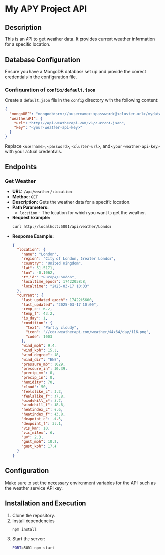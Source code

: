 # My APY Project API

## Description
This is an API to get weather data. It provides current weather information for a specific location.

## Database Configuration
Ensure you have a MongoDB database set up and provide the correct credentials in the configuration file.

### Configuration of `config/default.json`
Create a `default.json` file in the `config` directory with the following content:

```json
{
  "mongoURI": "mongodb+srv://<username>:<password>@<cluster-url>/mydatabase?retryWrites=true&w=majority",
  "weatherAPI": {
    "url": "http://api.weatherapi.com/v1/current.json",
    "key": "<your-weather-api-key>"
  }
}
```

Replace `<username>`, `<password>`, `<cluster-url>`, and `<your-weather-api-key>` with your actual credentials.

## Endpoints

### Get Weather

- **URL:** `/api/weather/:location`
- **Method:** `GET`
- **Description:** Gets the weather data for a specific location.
- **Path Parameters:**
  - `location` - The location for which you want to get the weather.
- **Request Example:**
  ```bash
  curl http://localhost:5001/api/weather/London
  ```
- **Response Example:**
  ```json
  {
    "location": {
      "name": "London",
      "region": "City of London, Greater London",
      "country": "United Kingdom",
      "lat": 51.5171,
      "lon": -0.1062,
      "tz_id": "Europe/London",
      "localtime_epoch": 1742205838,
      "localtime": "2025-03-17 10:03"
    },
    "current": {
      "last_updated_epoch": 1742205600,
      "last_updated": "2025-03-17 10:00",
      "temp_c": 6.2,
      "temp_f": 43.2,
      "is_day": 1,
      "condition": {
        "text": "Partly cloudy",
        "icon": "//cdn.weatherapi.com/weather/64x64/day/116.png",
        "code": 1003
      },
      "wind_mph": 9.4,
      "wind_kph": 15.1,
      "wind_degree": 58,
      "wind_dir": "ENE",
      "pressure_mb": 1029,
      "pressure_in": 30.39,
      "precip_mm": 0,
      "precip_in": 0,
      "humidity": 70,
      "cloud": 50,
      "feelslike_c": 3.2,
      "feelslike_f": 37.8,
      "windchill_c": 3.7,
      "windchill_f": 38.6,
      "heatindex_c": 6.6,
      "heatindex_f": 43.8,
      "dewpoint_c": -0.5,
      "dewpoint_f": 31.1,
      "vis_km": 10,
      "vis_miles": 6,
      "uv": 2.3,
      "gust_mph": 10.8,
      "gust_kph": 17.4
    }
  }
  ```

## Configuration
Make sure to set the necessary environment variables for the API, such as the weather service API key.

## Installation and Execution
1. Clone the repository.
2. Install dependencies:
   ```bash
   npm install
   ```
3. Start the server:
   ```bash
   PORT=5001 npm start
   ```